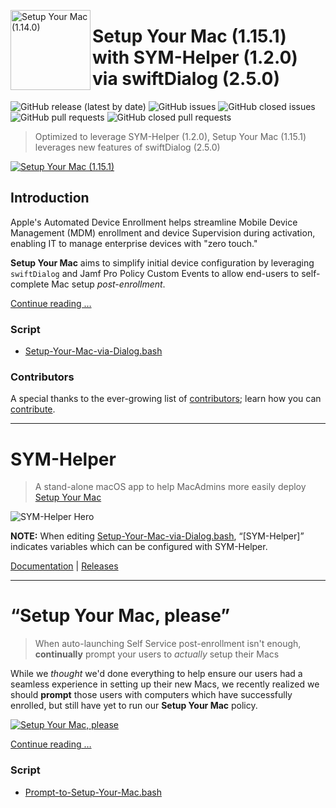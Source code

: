 <!-- markdownlint-disable-next-line first-line-heading no-inline-html -->
[<img align="left" alt="Setup Your Mac (1.14.0)" src="images/SYM_icon.png" width="128" />](https://snelson.us/sym)
 
# Setup Your Mac (1.15.1) with SYM-Helper (1.2.0) via swiftDialog (2.5.0)

![GitHub release (latest by date)](https://img.shields.io/github/v/release/dan-snelson/Setup-Your-Mac?display_name=tag) ![GitHub issues](https://img.shields.io/github/issues-raw/dan-snelson/Setup-Your-Mac) ![GitHub closed issues](https://img.shields.io/github/issues-closed-raw/dan-snelson/Setup-Your-Mac) ![GitHub pull requests](https://img.shields.io/github/issues-pr-raw/dan-snelson/Setup-Your-Mac) ![GitHub closed pull requests](https://img.shields.io/github/issues-pr-closed-raw/dan-snelson/Setup-Your-Mac)

> Optimized to leverage SYM-Helper (1.2.0), Setup Your Mac (1.15.1) leverages new features of swiftDialog (2.5.0)

[<img alt="Setup Your Mac (1.15.1)" src="images/SYM-Helper_1.2.0_SYM-1.15.0_Hero.png" />](https://snelson.us/sym)


## Introduction

Apple's Automated Device Enrollment helps streamline Mobile Device Management (MDM) enrollment and device Supervision during activation, enabling IT to manage enterprise devices with "zero touch."

**Setup Your Mac** aims to simplify initial device configuration by leveraging `swiftDialog` and Jamf Pro Policy Custom Events to allow end-users to self-complete Mac setup _post-enrollment_.

[Continue reading …](https://snelson.us/sym)

### Script
- [Setup-Your-Mac-via-Dialog.bash](Setup-Your-Mac-via-Dialog.bash)

### Contributors
A special thanks to the ever-growing list of [contributors](CONTRIBUTORS.md); learn how you can [contribute](CONTRIBUTING.md).

---

# SYM-Helper

> A stand-alone macOS app to help MacAdmins more easily deploy [Setup Your Mac](https://snelson.us/sym)

![SYM-Helper Hero](images/SYM-Helper-1.2.0-Hero.png)

**NOTE:** When editing [Setup-Your-Mac-via-Dialog.bash](Setup-Your-Mac-via-Dialog.bash), &ldquo;[SYM-Helper]&rdquo; indicates variables which can be configured with SYM-Helper.

[Documentation](https://snelson.us/sym) | [Releases](https://github.com/setup-your-mac/SYM-Helper/releases)

---

# &ldquo;Setup Your Mac, please&rdquo;

> When auto-launching Self Service post-enrollment isn't enough, **continually** prompt your users to _actually_ setup their Macs

While we _thought_ we'd done everything to help ensure our users had a seamless experience in setting up their new Macs, we recently realized we should **prompt** those users with computers which have successfully enrolled, but still have yet to run our **Setup Your Mac** policy.

[<img alt="Setup Your Mac, please" src="images/Setup_Your_Mac_please.png" />](https://snelson.us/2022/07/setup-your-mac-please/)

[Continue reading …](https://snelson.us/2022/07/setup-your-mac-please/)

### Script
- [Prompt-to-Setup-Your-Mac.bash](Prompt-to-Setup-Your-Mac.bash)
